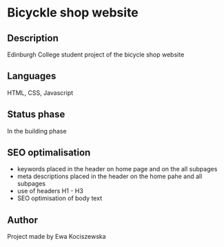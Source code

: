 # Bicyckle shop website

## Description
Edinburgh College student project of the bicycle shop website 

## Languages
HTML, 
CSS, 
Javascript

## Status phase
In the building phase

## SEO optimalisation
- keywords placed in the header on home page and on the all subpages 
- meta descriptions placed  in the header on the home pahe and all subpages 
-  use of headers H1 - H3
-  SEO optimisation of  body text 

## Author
Project made by Ewa Kociszewska

